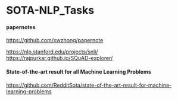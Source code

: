 # SOTA-NLP_Tasks

#### papernotes
https://github.com/xwzhong/papernote

https://nlp.stanford.edu/projects/snli/  
https://rajpurkar.github.io/SQuAD-explorer/

#### State-of-the-art result for all Machine Learning Problems  
https://github.com/RedditSota/state-of-the-art-result-for-machine-learning-problems
